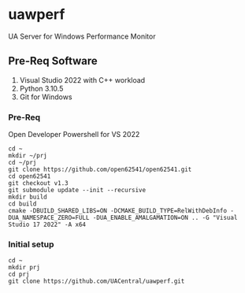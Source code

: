 # uawperf
UA Server for Windows Performance Monitor
## Pre-Req Software
1. Visual Studio 2022 with C++ workload
1. Python 3.10.5
1. Git for Windows
### Pre-Req
Open Developer Powershell for VS 2022  
```
cd ~
mkdir ~/prj
cd ~/prj
git clone https://github.com/open62541/open62541.git
cd open62541
git checkout v1.3
git submodule update --init --recursive
mkdir build
cd build
cmake -DBUILD_SHARED_LIBS=ON -DCMAKE_BUILD_TYPE=RelWithDebInfo -DUA_NAMESPACE_ZERO=FULL -DUA_ENABLE_AMALGAMATION=ON .. -G "Visual Studio 17 2022" -A x64
```
### Initial setup
```
cd ~
mkdir prj
cd prj
git clone https://github.com/UACentral/uawperf.git
```